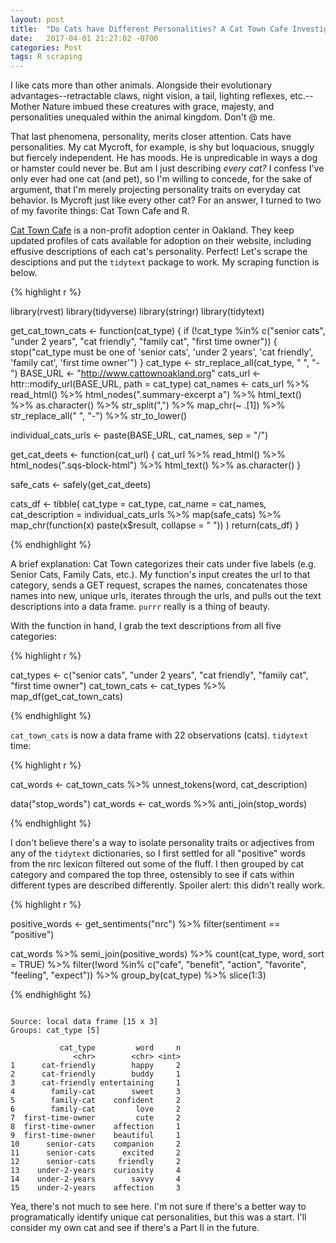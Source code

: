 ```yaml
---
layout: post
title:  "Do Cats have Different Personalities? A Cat Town Cafe Investigation"
date:   2017-04-01 21:27:02 -0700
categories: Post
tags: R scraping
---
```


I like cats more than other animals. Alongside their evolutionary advantages--retractable claws, night vision, a tail, 
lighting reflexes, etc.--Mother Nature imbued these creatures with grace, majesty, and personalities unequaled within the
animal kingdom. Don't @ me.

That last phenomena, personality, merits closer attention. Cats have personalities. My cat Mycroft, for example, is shy but
loquacious, snuggly but fiercely independent. He has moods. He is unpredicable in ways a dog or hamster could never be. But am I
just describing *every cat?* I confess I've only ever had one cat (and pet), so I'm willing to concede, for the sake of argument,
that I'm merely projecting personality traits on everyday cat behavior. Is Mycroft just like every other cat? For an answer,
I turned to two of my favorite things: Cat Town Cafe and R.



<!--more-->

[Cat Town Cafe](http://www.cattownoakland.org/) is a non-profit adoption center in Oakland. They keep updated profiles of cats
available for adoption on their website, including effusive descriptions of each cat's personality. Perfect! Let's scrape the desciptions
and put the `tidytext` package to work. My scraping function is below.

{% highlight r %}

library(rvest)
library(tidyverse)
library(stringr)
library(tidytext)

get_cat_town_cats <- function(cat_type) {
  if (!cat_type %in% c("senior cats", "under 2 years", "cat friendly", "family cat", "first time owner")) {
    stop("cat_type must be one of 'senior cats', 'under 2 years', 'cat friendly', 'family cat', 'first time owner'")
  }
  cat_type <- str_replace_all(cat_type, " ", "-")
  BASE_URL <- "http://www.cattownoakland.org"
  cats_url <- httr::modify_url(BASE_URL, path = cat_type)
  cat_names <- cats_url %>% 
    read_html() %>% 
    html_nodes(".summary-excerpt a") %>% 
    html_text() %>% 
    as.character() %>% 
    str_split(",") %>% 
    map_chr(~ .[1]) %>% 
    str_replace_all(" ", "-") %>% 
    str_to_lower()
  
  individual_cats_urls <- paste(BASE_URL, cat_names, sep = "/")
  
  get_cat_deets <- function(cat_url) {
    cat_url %>% 
      read_html() %>% 
      html_nodes(".sqs-block-html") %>% 
      html_text() %>% 
      as.character()
  }
  
  safe_cats <- safely(get_cat_deets)
  
  cats_df <- tibble(
    cat_type = cat_type,
    cat_name = cat_names,
    cat_description = individual_cats_urls %>% 
      map(safe_cats) %>% 
      map_chr(function(x) paste(x$result, collapse = " "))
  )
  return(cats_df)
}

{% endhighlight %}

A brief explanation: Cat Town categorizes their cats under five labels (e.g. Senior Cats, Family Cats, etc.). My function's 
input creates the url to that category, sends a GET request, scrapes the names, concatenates those names into new, unique urls,
iterates through the urls, and pulls out the text descriptions into a data frame. `purrr` really is a thing of beauty.

With the function in hand, I grab the text descriptions from all five categories:

{% highlight r %}

cat_types <- c("senior cats", "under 2 years", "cat friendly", "family cat", "first time owner")
cat_town_cats <- cat_types %>% 
  map_df(get_cat_town_cats)

{% endhighlight %}

`cat_town_cats` is now a data frame with 22 observations (cats). `tidytext` time:

{% highlight r %}

cat_words <- cat_town_cats %>% 
  unnest_tokens(word, cat_description)

data("stop_words")
cat_words <- cat_words %>%
  anti_join(stop_words)

{% endhighlight %}

I don't believe there's a way to isolate personality traits or adjectives from any of the `tidytext` dictionaries, so I first settled 
for all "positive" words from the nrc lexicon filtered out some of the fluff. I then grouped by cat category and compared the top three,
ostensibly to see if cats within different types are described differently. Spoiler alert: this didn't really work.

{% highlight r %}

positive_words <- get_sentiments("nrc") %>%
  filter(sentiment == "positive")

cat_words %>% 
  semi_join(positive_words) %>% 
  count(cat_type, word, sort = TRUE) %>% 
  filter(!word %in% c("cafe", "benefit", "action", "favorite", "feeling", "expect")) %>% 
  group_by(cat_type) %>%
  slice(1:3)

{% endhighlight %}

```

Source: local data frame [15 x 3]
Groups: cat_type [5]

           cat_type         word     n
              <chr>        <chr> <int>
1      cat-friendly        happy     2
2      cat-friendly        buddy     1
3      cat-friendly entertaining     1
4        family-cat        sweet     3
5        family-cat    confident     2
6        family-cat         love     2
7  first-time-owner         cute     2
8  first-time-owner    affection     1
9  first-time-owner    beautiful     1
10      senior-cats    companion     2
11      senior-cats      excited     2
12      senior-cats     friendly     2
13    under-2-years    curiosity     4
14    under-2-years        savvy     4
15    under-2-years    affection     3

```

Yea, there's not much to see here. I'm not sure if there's a better way to programatically identify unique cat personalities,
but this was a start. I'll consider my own cat and see if there's a Part II in the future.


